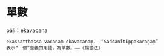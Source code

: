 # 單數
pāḷi：ekavacana
```
ekassatthassa vacanaṃ ekavacanaṃ.——“Saddanītippakaraṇaṃ”
表示“一個”含義的用語，為單數。——《論語法》
```